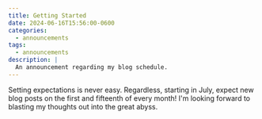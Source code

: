 ```yaml
---
title: Getting Started
date: 2024-06-16T15:56:00-0600
categories: 
  - announcements
tags:
  - announcements
description: |
  An announcement regarding my blog schedule.
---
```


Setting expectations is never easy. Regardless, starting in July, expect new blog posts on the first and fifteenth
of every month! I'm looking forward to blasting my thoughts out into the great abyss.
